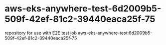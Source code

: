 # aws-eks-anywhere-test-6d2009b5-509f-42ef-81c2-39440eaca25f-75
repository for use with E2E test job aws-eks-anywhere-test:6d2009b5-509f-42ef-81c2-39440eaca25f-75
